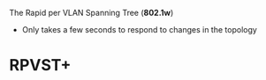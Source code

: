 The Rapid per VLAN Spanning Tree (**802.1w**)

* Only takes a few seconds to respond to changes in the topology

# RPVST+
